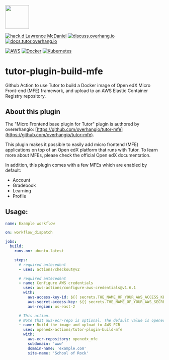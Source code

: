 <img src="https://avatars.githubusercontent.com/u/40179672" width="75">

[![hack.d Lawrence McDaniel](https://img.shields.io/badge/hack.d-Lawrence%20McDaniel-orange.svg)](https://lawrencemcdaniel.com)
[![discuss.overhang.io](https://img.shields.io/static/v1?logo=discourse&label=Forums&style=flat-square&color=ff0080&message=discuss.overhang.io)](https://discuss.overhang.io)
[![docs.tutor.overhang.io](https://img.shields.io/static/v1?logo=readthedocs&label=Documentation&style=flat-square&color=blue&message=docs.tutor.overhang.io)](https://docs.tutor.overhang.io)

[![AWS](https://img.shields.io/badge/AWS-%23FF9900.svg?style=for-the-badge&logo=amazon-aws&logoColor=white)](https://aws.amazon.com/)
[![Docker](https://img.shields.io/badge/docker-%230db7ed.svg?style=for-the-badge&logo=docker&logoColor=white)](https://www.docker.com/)
[![Kubernetes](https://img.shields.io/badge/kubernetes-%23326ce5.svg?style=for-the-badge&logo=kubernetes&logoColor=white)](https://kubernetes.io/)

# tutor-plugin-build-mfe

Github Action to use Tutor to build a Docker image of Open edX Micro Front-end (MFE) framework, and upload to an AWS Elastic Container Registry repository.

## About this plugin

The "Micro Frontend base plugin for Tutor" plugin is authored by overerhangio: [https://github.com/overhangio/tutor-mfe](https://github.com/overhangio/tutor-mfe).

This plugin makes it possible to easily add micro frontend (MFE) applications on top of an Open edX platform that runs with Tutor. To learn more about MFEs, please check the official Open edX documentation.

In addition, this plugin comes with a few MFEs which are enabled by default:
- Account
- Gradebook
- Learning
- Profile

## Usage:


```yaml
name: Example workflow

on: workflow_dispatch

jobs:
  build:
    runs-on: ubuntu-latest

    steps:
      # required antecedent
      - uses: actions/checkout@v2

      # required antecedent
      - name: Configure AWS credentials
        uses: aws-actions/configure-aws-credentials@v1.6.1
        with:
          aws-access-key-id: ${{ secrets.THE_NAME_OF_YOUR_AWS_ACCESS_KEY_ID }}
          aws-secret-access-key: ${{ secrets.THE_NAME_OF_YOUR_AWS_SECRET_ACCESS_KEY }}
          aws-region: us-east-2

      # This action.
      # Note that aws-ecr-repo is optional. The default value is openedx_mfe
      - name: Build the image and upload to AWS ECR
        uses: openedx-actions/tutor-plugin-build-mfe
        with:
          aws-ecr-repository: openedx_mfe
          subdomain: 'www'
          domain-name: 'example.com'
          site-name: 'School of Rock'
```
